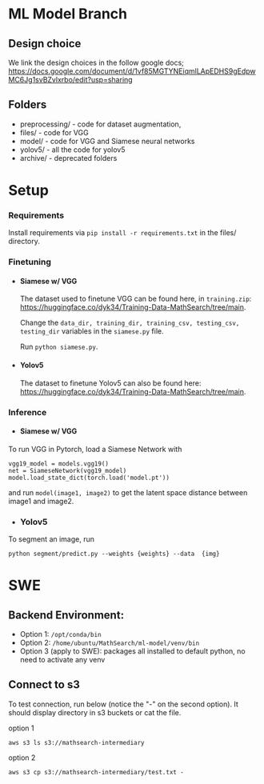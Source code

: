 # ML Model Branch

## Design choice

We link the design choices in the follow google docs;
https://docs.google.com/document/d/1vf85MGTYNEiqmlLApEDHS9gEdpwMC6Jg1svBZvlxrbo/edit?usp=sharing

## Folders

- preprocessing/ - code for dataset augmentation, 
- files/ - code for VGG
- model/ - code for VGG and Siamese neural networks
- yolov5/ - all the code for yolov5
- archive/ - deprecated folders 

# Setup

### Requirements
Install requirements via `pip install -r requirements.txt` in the files/ directory.
### Finetuning

- #### Siamese w/ VGG 
    The dataset used to finetune VGG can be found here, in `training.zip`: https://huggingface.co/dyk34/Training-Data-MathSearch/tree/main.

    Change the `data_dir, training_dir, training_csv, testing_csv, testing_dir` variables in the `siamese.py` file.

    Run `python siamese.py`.

- #### Yolov5
    The dataset to finetune Yolov5 can also be found here: https://huggingface.co/dyk34/Training-Data-MathSearch/tree/main.


### Inference
- #### Siamese w/ VGG
To run VGG in Pytorch, load a Siamese Network with 
```
vgg19_model = models.vgg19()
net = SiameseNetwork(vgg19_model)
model.load_state_dict(torch.load('model.pt'))
```

and run `model(image1, image2)` to get the latent space distance between image1 and image2.


- ### Yolov5
To segment an image, run

`python segment/predict.py --weights {weights} --data  {img}`

# SWE

## Backend Environment:
- Option 1: `/opt/conda/bin`
- Option 2: `/home/ubuntu/MathSearch/ml-model/venv/bin`
- Option 3 (apply to SWE): packages all installed to default python, no need to activate any venv

## Connect to s3
To test connection, run below (notice the "-" on the second option). It should display directory in s3 buckets or cat the file.

option 1
```
aws s3 ls s3://mathsearch-intermediary
```
option 2
```
aws s3 cp s3://mathsearch-intermediary/test.txt -
```